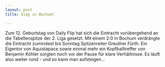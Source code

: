 ```yaml
---
layout: post
title: Sieg in Bochum!

---
```


Zum 12. Geburtstag von Daily Flip hat sich die Eintracht vorübergehend an die Tabellenspitze der 2. Liga gesetzt. Mit einem 2:0 in Bochum verdrängte die Eintracht zumindest bis Sonntag Spitzenreiter Greuther Fürth. Ein Eigentor von Aquistapace sowie einmal mehr ein Kopfballtreffer von Benjamin Köhler sorgten noch vor der Pause für klare Verhältnisse. Es läuft also weiter rund - und so kann man aufsteigen...


